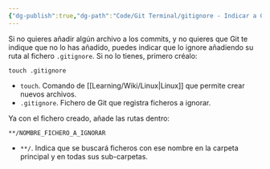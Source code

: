 ```yaml
---
{"dg-publish":true,"dg-path":"Code/Git Terminal/gitignore - Indicar a Git que ignore un archivo.md","permalink":"/code/git-terminal/gitignore-indicar-a-git-que-ignore-un-archivo/","created":"2024-03-27T16:18","updated":"2024-03-31T14:31"}
---
```


Si no quieres añadir algún archivo a los commits, y no quieres que Git te indique que no lo has añadido, puedes indicar que lo ignore añadiendo su ruta al fichero `.gitignore`. Si no lo tienes, primero créalo:
```shell
touch .gitignore
```
- `touch`. Comando de [[Learning/Wiki/Linux\|Linux]] que permite crear nuevos archivos.
- `.gitignore`. Fichero de Git que registra ficheros a ignorar.

Ya con el fichero creado, añade las rutas dentro:
```git
**/NOMBRE_FICHERO_A_IGNORAR
```
- `**/`. Indica que se buscará ficheros con ese nombre en la carpeta principal y en todas sus sub-carpetas.